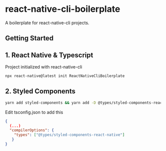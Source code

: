 # react-native-cli-boilerplate

A boilerplate for react-native-cli projects.

## Getting Started

## 1. React Native & Typescript

Project initialized with react-native-cli

```bash
npx react-native@latest init ReactNativeCliBoilerplate
```

## 2. Styled Components

```bash
yarn add styled-components && yarn add -D @types/styled-components-react-native
```

Edit tsconfig.json to add this

```json
{
  (...)
  "compilerOptions": {
    "types": ["@types/styled-components-react-native"]
   }
}
```

